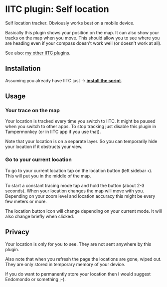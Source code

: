 # IITC plugin: Self location

Self location tracker. Obviously works best on a mobile device.

Basically this plugin shows your position on the map. It can also show your tracks on the map when you move. This should allow you to see where you are heading even if your compass doesn't work well (or doesn't work at all).

See also: [my other IITC plugins](https://github.com/search?q=user%3AEccenux+iitc-plugin&type=Repositories).

Installation
------------

Assuming you already have IITC just &rarr; **[install the script](https://github.com/Eccenux/iitc-plugin-self-location/raw/master/self-location.user.js)**.

Usage
------------

### Your trace on the map ###

Your location is tracked every time you switch to IITC. It might be paused when you switch to other apps.
To stop tracking just disable this plugin in Tampermonkey (or in IITC app if you use that).

Note that your location is on a separate layer. So you can temporarily hide your location if it obstructs your view.

### Go to your current location ###

To go to your current location tap on the location button (left sidebar `⌖`). This will put you in the middle of the map.

To start a constant tracing mode tap and hold the button (about 2-3 seconds). When your location changes the map will move with you. Depending on your zoom level and location accuracy this might be every few meters or more.

The location button icon will change depending on your current mode. It will also change briefly when clicked. 

Privacy
-------

Your location is only for you to see. They are not sent anywhere by this plugin.

Also note that when you refresh the page the locations are gone, wiped out. They are only stored in temporary memory of your device.

If you do want to permanently store your location then I would suggest Endomondo or something ;-).
